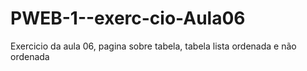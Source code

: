 # PWEB-1--exerc-cio-Aula06
Exercicio da aula 06, pagina sobre tabela, tabela lista ordenada e não ordenada
